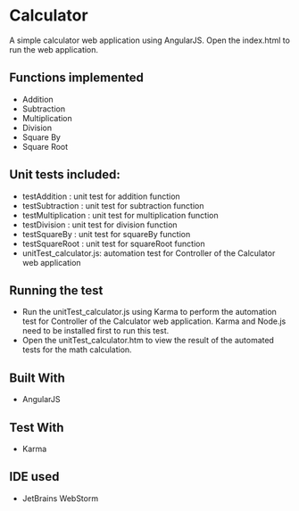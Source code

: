 # Calculator
A simple calculator web application using AngularJS. Open the index.html to run the web application.

## Functions implemented
* Addition
* Subtraction
* Multiplication
* Division
* Square By
* Square Root

## Unit tests included:
* testAddition          : unit test for addition function
* testSubtraction       : unit test for subtraction function
* testMultiplication    : unit test for multiplication function
* testDivision          : unit test for division function
* testSquareBy          : unit test for squareBy function
* testSquareRoot        : unit test for squareRoot function
* unitTest_calculator.js: automation test for Controller of the Calculator web application

## Running the test
* Run the unitTest_calculator.js using Karma to perform the automation test for Controller of the Calculator web application. Karma and Node.js need to be installed first to run this test.
* Open the unitTest_calculator.htm to view the result of the automated tests for the math calculation.


## Built With
* AngularJS

## Test With
* Karma 

## IDE used
* JetBrains WebStorm
